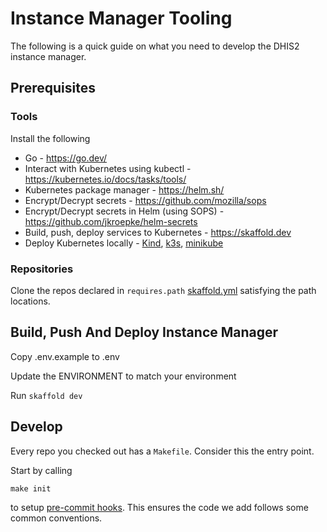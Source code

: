 # Instance Manager Tooling

The following is a quick guide on what you need to develop the DHIS2 instance manager.

## Prerequisites

### Tools

Install the following

* Go - https://go.dev/
* Interact with Kubernetes using kubectl - https://kubernetes.io/docs/tasks/tools/
* Kubernetes package manager - https://helm.sh/
* Encrypt/Decrypt secrets - https://github.com/mozilla/sops
* Encrypt/Decrypt secrets in Helm (using SOPS) - https://github.com/jkroepke/helm-secrets
* Build, push, deploy services to Kubernetes - https://skaffold.dev
* Deploy Kubernetes locally - [Kind](https://kind.sigs.k8s.io/docs/user/quick-start), [k3s](https://github.com/k3s-io/k3s), [minikube](https://minikube.sigs.k8s.io/docs/start/)

### Repositories

Clone the repos declared in `requires.path` [skaffold.yml](./skaffold.yaml)
satisfying the path locations.

## Build, Push And Deploy Instance Manager

Copy .env.example to .env

Update the ENVIRONMENT to match your environment

Run `skaffold dev`

## Develop

Every repo you checked out has a `Makefile`. Consider this the entry point.

Start by calling

    make init

to setup [pre-commit hooks](https://pre-commit.com/). This ensures the code we
add follows some common conventions.

